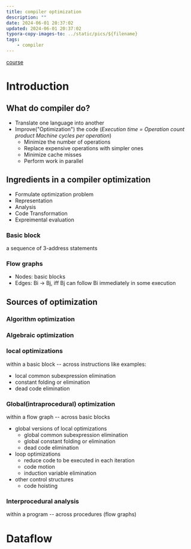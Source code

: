 ```yaml
---
title: compiler optimization
description: ""
date: 2024-06-01 20:37:02
updated: 2024-06-01 20:37:02
typora-copy-images-to: ../static/pics/${filename}
tags:
    - compiler
---
```


[course](https://www.cs.toronto.edu/~pekhimenko/courses/cscd70-w19/content.html)

# Introduction

## What do compiler do?
- Translate one language into another
- Improve("Optimization") the code (*Execution time = Operation count product Machine cycles per operation*)
  - Minimize the number of operations
  - Replace expensive operations with simpler ones
  - Minimize cache misses
  - Perform work in parallel


## Ingredients in a compiler optimization
- Formulate optimization problem
- Representation
- Analysis
- Code Transformation
- Expreimental evaluation

### Basic block
a sequence of 3-address statements

### Flow graphs
- Nodes: basic blocks
- Edges: Bi -> Bj, iff Bj can follow Bi immediately in some execution
## Sources of optimization
### Algorithm optimization
### Algebraic optimization
### local optimizations
within a basic block -- across instructions
like examples:

- local common subexpression elimination
- constant folding or elimination
- dead code elimination
### Global(intraprocedural) optimization
within a flow graph -- across basic blocks
- global versions of local optimizations
  - global common subexpression elimination
  - global constant folding or elimination
  - dead code elimination
- loop optimizations
  - reduce code to be executed in each iteration
  - code motion
  - induction variable elimination
- other control structures
  - code hoisting
### Interprocedural analysis
within a program -- across procedures (flow graphs)

# Dataflow


